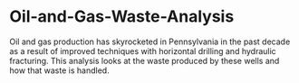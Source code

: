 # Oil-and-Gas-Waste-Analysis
Oil and gas production has skyrocketed in Pennsylvania in the past decade as a result of improved techniques with horizontal drilling and hydraulic fracturing.  This analysis looks at the waste produced by these wells and how that waste is handled.

